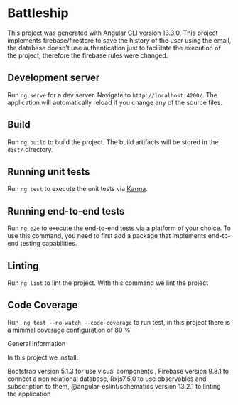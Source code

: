 # Battleship

This project was generated with [Angular CLI](https://github.com/angular/angular-cli) version 13.3.0.
This project implements firebase/firestore to save the history of the user using the email,  the database
doesn't use authentication just to facilitate the execution of the project, therefore the firebase rules were changed.

## Development server

Run `ng serve` for a dev server. Navigate to `http://localhost:4200/`. The application will automatically reload if you change any of the source files.


## Build

Run `ng build` to build the project. The build artifacts will be stored in the `dist/` directory.

## Running unit tests

Run `ng test` to execute the unit tests via [Karma](https://karma-runner.github.io).

## Running end-to-end tests

Run `ng e2e` to execute the end-to-end tests via a platform of your choice. To use this command, you need to first add a package that implements end-to-end testing capabilities.

## Linting

Run `ng lint` to lint the project. With this command we lint the project

## Code Coverage
Run ` ng test --no-watch --code-coverage` to run test, in this project there is a minimal coverage configuration of 80 % 

General information

In this project we install:

Bootstrap version 5.1.3 for use visual components ,
Firebase  version 9.8.1 to connect a non relational database,
Rxjs7.5.0 to use observables and subscription to them,
@angular-eslint/schematics version 13.2.1 to linting the application
